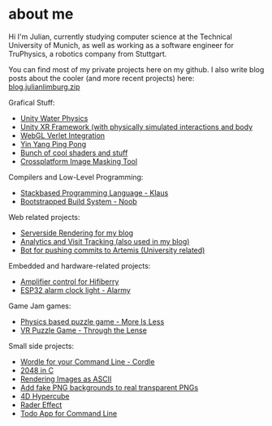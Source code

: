 # about me

Hi I'm Julian, currently studying computer science at the Technical University of Munich, as well as working as a software engineer for TruPhysics, a robotics company from Stuttgart.

You can find most of my private projects here on my github. I also write blog posts about the cooler (and more recent projects) here: [blog.julianlimburg.zip](https://blog.julianlimburg.zip)

Grafical Stuff:
- [Unity Water Physics](https://github.com/nailuj05/FusionWater)
- [Unity XR Framework (with physically simulated interactions and body](https://github.com/nailuj05/FusionXR)
- [WebGL Verlet Integration](https://nailuj05.github.io/VerletIntegration/)
- [Yin Yang Ping Pong](https://github.com/nailuj05/ying-yang-ping-pong)
- [Bunch of cool shaders and stuff](https://github.com/nailuj05/learning-shaders)
- [Crossplatform Image Masking Tool](https://github.com/nailuj05/tru-masker)

Compilers and Low-Level Programming:
- [Stackbased Programming Language - Klaus](https://github.com/nailuj05/klaus)
- [Bootstrapped Build System - Noob](https://github.com/nailuj05/noob)

Web related projects:
- [Serverside Rendering for my blog](https://github.com/nailuj05/blog)
- [Analytics and Visit Tracking (also used in my blog)](https://github.com/nailuj05/stats-tracking)
- [Bot for pushing commits to Artemis (University related)](https://github.com/nailuj05/ArtemisBot)

Embedded and hardware-related projects:
- [Amplifier control for Hifiberry](https://github.com/nailuj05/hifiberry-amp-ctrl)
- [ESP32 alarm clock light - Alarmy](https://github.com/nailuj05/alarmy)

Game Jam games:
- [Physics based puzzle game - More Is Less](https://nailuj05.itch.io/more-is-less)
- [VR Puzzle Game - Through the Lense](https://nailuj05.itch.io/through-the-lens)

Small side projects:
- [Wordle for your Command Line - Cordle](https://github.com/nailuj05/cordle)
- [2048 in C](https://github.com/nailuj05/2048)
- [Rendering Images as ASCII](https://github.com/nailuj05/asciirendering)
- [Add fake PNG backgrounds to real transparent PNGs](https://github.com/nailuj05/PNGenius)
- [4D Hypercube](https://github.com/nailuj05/hyper)
- [Rader Effect](https://github.com/nailuj05/radar)
- [Todo App for Command Line](https://github.com/nailuj05/todo)
